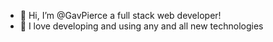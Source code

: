 - 👋 Hi, I’m @GavPierce a full stack web developer! 
- 🚀 I love developing and using any and all new technologies
